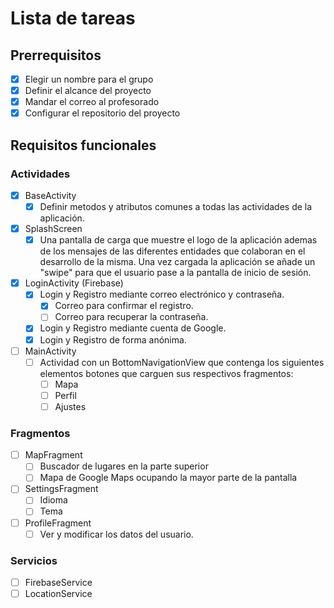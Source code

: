 # Lista de tareas

## Prerrequisitos

- [X] Elegir un nombre para el grupo
- [X] Definir el alcance del proyecto
- [X] Mandar el correo al profesorado
- [X] Configurar el repositorio del proyecto

## Requisitos funcionales

### Actividades

- [X] BaseActivity
  - [X] Definir metodos y atributos comunes a todas las actividades de la aplicación.
- [X] SplashScreen
  - [X] Una pantalla de carga que muestre el logo de la aplicación ademas de los mensajes de las diferentes entidades que colaboran en el desarrollo de la misma. Una vez cargada la aplicación se añade un "swipe" para que el usuario pase a la pantalla de inicio de sesión.
- [X] LoginActivity (Firebase)
  - [X] Login y Registro mediante correo electrónico y contraseña.
    - [X] Correo para confirmar el registro.
    - [ ] Correo para recuperar la contraseña.
  - [X] Login y Registro mediante cuenta de Google.
  - [X] Login y Registro de forma anónima.
- [ ] MainActivity
  - [ ] Actividad con un BottomNavigationView que contenga los siguientes elementos botones que carguen sus respectivos fragmentos:
    - [ ] Mapa
    - [ ] Perfil
    - [ ] Ajustes

### Fragmentos

- [ ] MapFragment
  - [ ] Buscador de lugares en la parte superior
  - [ ] Mapa de Google Maps ocupando la mayor parte de la pantalla
- [ ] SettingsFragment
  - [ ] Idioma
  - [ ] Tema
- [ ] ProfileFragment
  - [ ] Ver y modificar los datos del usuario.

### Servicios

- [ ] FirebaseService
- [ ] LocationService
